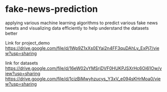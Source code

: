 # fake-news-prediction
applying various machine learning algorithms to predict various fake news tweets and visualizing data efficiently to help understand the datasets better

Link for project_demo
https://drive.google.com/file/d/1Wp9Z1xXs0EYai2n4FF3quDAhLy_ExPj7/view?usp=sharing

link for datasets
https://drive.google.com/file/d/16eW02vYMSrjDVF0HUKPJSXrHc6Oi61Ow/view?usp=sharing
https://drive.google.com/file/d/1cizBiMwyhzucys_Y3xV_e094sKHrMoa0/view?usp=sharing
